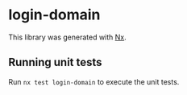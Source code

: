 # login-domain

This library was generated with [Nx](https://nx.dev).

## Running unit tests

Run `nx test login-domain` to execute the unit tests.
